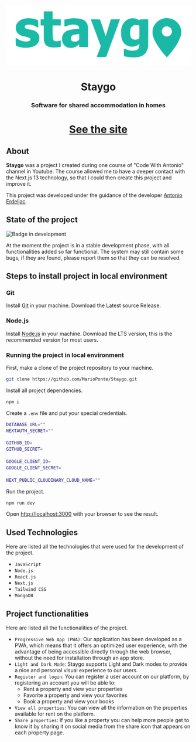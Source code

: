 <div align="center">
    <img src="public/images/appLogo.svg" alt="Staygo Logo">
    <h1 style="border-bottom: none;">Staygo</h1>
    <h3>Software for shared accommodation in homes</h3>
    <h1><a href="https://staygo.vercel.app/"><p>See the site</p></a></h1>
</div>

## About

**Staygo** was a project I created during one course of "Code With Antonio" channel in Youtube. The course allowed me to have a deeper contact with the Next.js 13 technology, so that I could then create this project and improve it.

This project was developed under the guidance of the developer [Antonio Erdeljac](https://github.com/antonioerdeljac).

## State of the project

![Badge in development](https://img.shields.io/badge/STATUS-In%20Development-green.svg)

At the moment the project is in a stable development phase, with all functionalities added so far functional. The system may still contain some bugs, if they are found, please report them so that they can be resolved.

## Steps to install project in local environment

### Git
Install [Git](https://git-scm.com/) in your machine. 
Download the Latest source Release.

### Node.js
Install [Node.js](https://nodejs.org) in your machine. 
Download the LTS version, this is the recommended version for most users.

### Running the project in local environment

First, make a clone of the project repository to your machine.

```bash
git clone https://github.com/MarioPonte/Staygo.git
```

Install all project dependencies.

```bash
npm i
```

Create a ``.env`` file and put your special credentials.

```bash
DATABASE_URL=""
NEXTAUTH_SECRET=""

GITHUB_ID=
GITHUB_SECRET=

GOOGLE_CLIENT_ID=
GOOGLE_CLIENT_SECRET=

NEXT_PUBLIC_CLOUDINARY_CLOUD_NAME=""
```

Run the project.

```bash
npm run dev
```

Open [http://localhost:3000](http://localhost:3000) with your browser to see the result.

## Used Technologies

Here are listed all the technologies that were used for the development of the project.

- ``JavaScript``
- ``Node.js``
- ``React.js``
- ``Next.js``
- ``Tailwind CSS``
- ``MongoDB``

## Project functionalities

Here are listed all the functionalities of the project.

- `Progressive Web App (PWA)`: Our application has been developed as a PWA, which means that it offers an optimized user experience, with the advantage of being accessible directly through the web browser, without the need for installation through an app store.
- `Light and Dark Mode`: Staygo supports Light and Dark modes to provide a nice and personal visual experience to our users.
- `Register and login`: You can register a user account on our platform, by registering an account you will be able to:
    - Rent a property and view your properties
    - Favorite a property and view your favorites
    - Book a property and view your books
- `View all properties`: You can view all the information on the properties available for rent on the platform.
- `Share properties`: If you like a property you can help more people get to know it by sharing it on social media from the share icon that appears on each property page.


